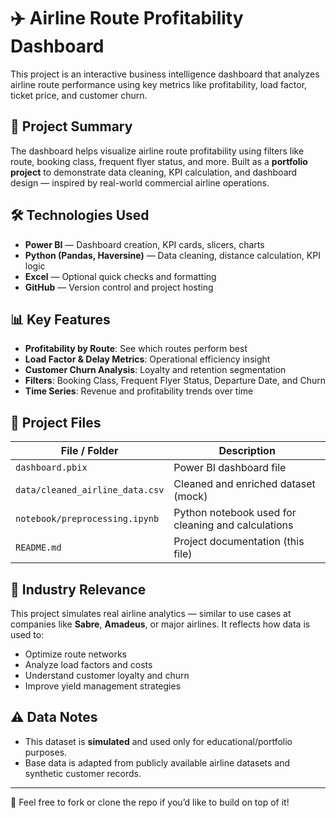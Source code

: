 # ✈️ Airline Route Profitability Dashboard

This project is an interactive business intelligence dashboard that analyzes airline route performance using key metrics like profitability, load factor, ticket price, and customer churn.

## 📌 Project Summary

The dashboard helps visualize airline route profitability using filters like route, booking class, frequent flyer status, and more. Built as a **portfolio project** to demonstrate data cleaning, KPI calculation, and dashboard design — inspired by real-world commercial airline operations.

## 🛠️ Technologies Used

- **Power BI** — Dashboard creation, KPI cards, slicers, charts
- **Python (Pandas, Haversine)** — Data cleaning, distance calculation, KPI logic
- **Excel** — Optional quick checks and formatting
- **GitHub** — Version control and project hosting

## 📊 Key Features

- **Profitability by Route**: See which routes perform best
- **Load Factor & Delay Metrics**: Operational efficiency insight
- **Customer Churn Analysis**: Loyalty and retention segmentation
- **Filters**: Booking Class, Frequent Flyer Status, Departure Date, and Churn
- **Time Series**: Revenue and profitability trends over time

## 📂 Project Files

| File / Folder              | Description                                        |
|---------------------------|----------------------------------------------------|
| `dashboard.pbix`          | Power BI dashboard file                            |
| `data/cleaned_airline_data.csv` | Cleaned and enriched dataset (mock)              |
| `notebook/preprocessing.ipynb` | Python notebook used for cleaning and calculations |
| `README.md`               | Project documentation (this file)                 |


## 🧠 Industry Relevance

This project simulates real airline analytics — similar to use cases at companies like **Sabre**, **Amadeus**, or major airlines. It reflects how data is used to:

- Optimize route networks
- Analyze load factors and costs
- Understand customer loyalty and churn
- Improve yield management strategies

## ⚠️ Data Notes

- This dataset is **simulated** and used only for educational/portfolio purposes.
- Base data is adapted from publicly available airline datasets and synthetic customer records.

---

👋 Feel free to fork or clone the repo if you’d like to build on top of it!
